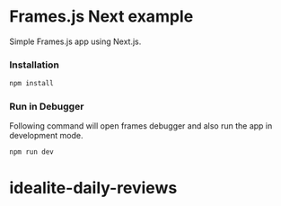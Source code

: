 # Frames.js Next example

Simple Frames.js app using Next.js.

### Installation

```sh
npm install
```

### Run in Debugger

Following command will open frames debugger and also run the app in development mode.

```sh
npm run dev
```
# idealite-daily-reviews
